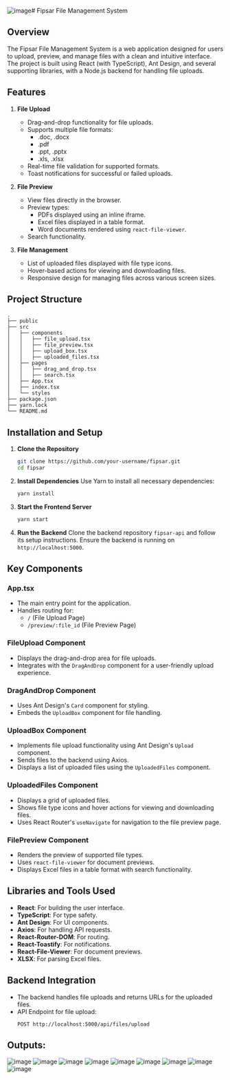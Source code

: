 ![image](https://github.com/user-attachments/assets/a5fbcfa0-301d-408d-a063-ca090a425a87)# Fipsar File Management System

## Overview
The Fipsar File Management System is a web application designed for users to upload, preview, and manage files with a clean and intuitive interface. The project is built using React (with TypeScript), Ant Design, and several supporting libraries, with a Node.js backend for handling file uploads.

## Features

1. **File Upload**
   - Drag-and-drop functionality for file uploads.
   - Supports multiple file formats:
     - .doc, .docx
     - .pdf
     - .ppt, .pptx
     - .xls, .xlsx
   - Real-time file validation for supported formats.
   - Toast notifications for successful or failed uploads.

2. **File Preview**
   - View files directly in the browser.
   - Preview types:
     - PDFs displayed using an inline iframe.
     - Excel files displayed in a table format.
     - Word documents rendered using `react-file-viewer`.
   - Search functionality.

3. **File Management**
   - List of uploaded files displayed with file type icons.
   - Hover-based actions for viewing and downloading files.
   - Responsive design for managing files across various screen sizes.

## Project Structure
```
.
├── public
├── src
│   ├── components
│   │   ├── file_upload.tsx
│   │   ├── file_preview.tsx
│   │   ├── upload_box.tsx
│   │   ├── uploaded_files.tsx
│   ├── pages
│   │   ├── drag_and_drop.tsx
│   │   ├── search.tsx
│   ├── App.tsx
│   ├── index.tsx
│   └── styles
├── package.json
├── yarn.lock
└── README.md
```

## Installation and Setup

1. **Clone the Repository**
   ```bash
   git clone https://github.com/your-username/fipsar.git
   cd fipsar
   ```

2. **Install Dependencies**
   Use Yarn to install all necessary dependencies:
   ```bash
   yarn install
   ```

3. **Start the Frontend Server**
   ```bash
   yarn start
   ```

4. **Run the Backend**
   Clone the backend repository `fipsar-api` and follow its setup instructions. Ensure the backend is running on `http://localhost:5000`.

## Key Components

### App.tsx
- The main entry point for the application.
- Handles routing for:
  - `/` (File Upload Page)
  - `/preview/:file_id` (File Preview Page)

### FileUpload Component
- Displays the drag-and-drop area for file uploads.
- Integrates with the `DragAndDrop` component for a user-friendly upload experience.

### DragAndDrop Component
- Uses Ant Design's `Card` component for styling.
- Embeds the `UploadBox` component for file handling.

### UploadBox Component
- Implements file upload functionality using Ant Design's `Upload` component.
- Sends files to the backend using Axios.
- Displays a list of uploaded files using the `UploadedFiles` component.

### UploadedFiles Component
- Displays a grid of uploaded files.
- Shows file type icons and hover actions for viewing and downloading files.
- Uses React Router's `useNavigate` for navigation to the file preview page.

### FilePreview Component
- Renders the preview of supported file types.
- Uses `react-file-viewer` for document previews.
- Displays Excel files in a table format with search functionality.

## Libraries and Tools Used

- **React**: For building the user interface.
- **TypeScript**: For type safety.
- **Ant Design**: For UI components.
- **Axios**: For handling API requests.
- **React-Router-DOM**: For routing.
- **React-Toastify**: For notifications.
- **React-File-Viewer**: For document previews.
- **XLSX**: For parsing Excel files.

## Backend Integration

- The backend handles file uploads and returns URLs for the uploaded files.
- API Endpoint for file upload:
  ```
  POST http://localhost:5000/api/files/upload
  ```



## Outputs:

![image](https://github.com/user-attachments/assets/d0b8d3d5-1a22-4d0e-9b7b-d9aeafddfb34)
![image](https://github.com/user-attachments/assets/9ba8b6de-ab79-4899-adfb-d195f5346da5)
![image](https://github.com/user-attachments/assets/345d1312-f1f1-49ad-81bb-fba461ddd74a)
![image](https://github.com/user-attachments/assets/1d1ed2d9-2910-4812-aaf5-aa14cb9da87c)
![image](https://github.com/user-attachments/assets/469b2a0d-8da0-40cd-a4e8-6502ad720b50)
![image](https://github.com/user-attachments/assets/9e9da55a-f94f-4eec-88f4-4a561a9106c3)
![image](https://github.com/user-attachments/assets/6635a5f1-84d2-4b53-9d54-8d49e3003d94)
![image](https://github.com/user-attachments/assets/8ed689c4-9625-4eae-87c8-6bc2e057cce1)
![image](https://github.com/user-attachments/assets/8cb95f04-0825-49a7-a317-13518d0b1155)

